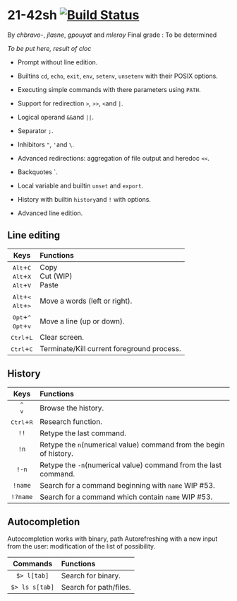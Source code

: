# 21-42sh [![Build Status](https://travis-ci.com/cbcercas/21-42sh.svg?token=MVpT9pWnUSbCfBPKvyfA&branch=master)](https://travis-ci.com/cbcercas/21-42sh)

By *chbravo-*, *jlasne*, *gpouyat* and *mleroy*
Final grade : To be determined

*To be put here, result of cloc*


- Prompt without line edition.
- Builtins `cd`, `echo`, `exit`, `env`, `setenv`, `unsetenv` with their POSIX options.
- Executing simple commands with there parameters using `PATH`.
- Support for redirection `>`, `>>`, `<`and `|`.
- Logical operand `&&`and `||`.
- Separator `;`.

- Inhibitors `"`, `'`and `\`.
- Advanced redirections: aggregation of file output and heredoc `<<`.
- Backquotes \`.
- Local variable and builtin `unset` and `export`.
- History with builtin `history`and `!` with options.
- Advanced line edition.

## Line editing

Keys|Functions|
:-:|:--
<kbd>Alt</kbd>+<kbd>C</kbd><br><kbd>Alt</kbd>+<kbd>X</kbd><br><kbd>Alt</kbd>+<kbd>V</kbd>|Copy<br>Cut (WIP)<br>Paste
<kbd>Alt</kbd>+<kbd><</kbd><br><kbd>Alt</kbd>+<kbd>></kbd>|Move a words (left or right).
<kbd>Opt</kbd>+<kbd>^</kbd><br><kbd>Opt</kbd>+<kbd>v</kbd>|Move a line (up or down).
<kbd>Ctrl</kbd>+<kbd>L</kbd>|Clear screen.
<kbd>Ctrl</kbd>+<kbd>C</kbd>|Terminate/Kill current foreground process.

## History

Keys|Functions|
:-:|:--
<kbd>^</kbd><br><kbd>v</kbd>|Browse the history.
<kbd>Ctrl</kbd>+<kbd>R</kbd>|Research function.
`!!`|Retype the last command.
`!n`|Retype the `n`(numerical value) command from the begin of history.
`!-n`|Retype the `-n`(numerical value) command from the last command.
`!name`|Search for a command beginning with `name` WIP #53.
`!?name`|Search for a command which contain `name` WIP #53.

## Autocompletion

Autocompletion works with binary, path
Autorefreshing with a new input from the user: modification of the list of possibility.

Commands|Functions|
:-:|:--
`$> l[tab]`|Search for binary.
`$> ls s[tab]`|Search for path/files.